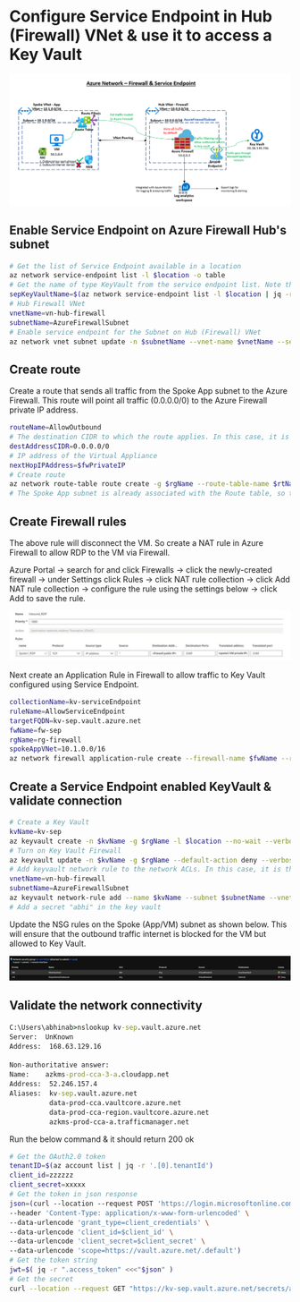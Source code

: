 # Configure Service Endpoint in Hub (Firewall) VNet & use it to access a Key Vault
![Alt text](../images/azure-network-firewall-sep.png)
## Enable Service Endpoint on Azure Firewall Hub's subnet
```bash
# Get the list of Service Endpoint available in a location
az network service-endpoint list -l $location -o table
# Get the name of type KeyVault from the service endpoint list. Note that "contains" is case-sensitive
sepKeyVaultName=$(az network service-endpoint list -l $location | jq -r '.[] | select(.name | contains("Key")) | .name')
# Hub Firewall VNet
vnetName=vn-hub-firewall
subnetName=AzureFirewallSubnet
# Enable service endpoint for the Subnet on Hub (Firewall) VNet 
az network vnet subnet update -n $subnetName --vnet-name $vnetName --service-endpoints $sepKeyVaultName -g $rgName
```
## Create route
Create a route that sends all traffic from the Spoke App subnet to the Azure Firewall. This route will point all traffic (0.0.0.0/0) to the Azure Firewall private IP address.
```bash
routeName=AllowOutbound
# The destination CIDR to which the route applies. In this case, it is internet since the KeyVault is public endpoint.
destAddressCIDR=0.0.0.0/0
# IP address of the Virtual Appliance
nextHopIPAddress=$fwPrivateIP
# Create route
az network route-table route create -g $rgName --route-table-name $rtName -n $routeName --address-prefix $destAddressCIDR --next-hop-type VirtualAppliance --next-hop-ip-address $nextHopIPAddress
# The Spoke App subnet is already associated with the Route table, so this step is not needed here again.
```
## Create Firewall rules
The above rule will disconnect the VM. So create a NAT rule in Azure Firewall to allow RDP to the VM via Firewall. 

Azure Portal -> search for and click Firewalls -> click the newly-created firewall -> under Settings click Rules -> click NAT rule collection -> click Add NAT rule collection -> configure the rule using the settings below -> click Add to save the rule.

![Alt text](../images/firewall-NAT-allowed.png)

Next create an Application Rule in Firewall to allow traffic to Key Vault configured using Service Endpoint.
```bash
collectionName=kv-serviceEndpoint
ruleName=AllowServiceEndpoint
targetFQDN=kv-sep.vault.azure.net
fwName=fw-sep
rgName=rg-firewall
spokeAppVNet=10.1.0.0/16
az network firewall application-rule create --firewall-name $fwName --resource-group $rgName --collection-name $collectionName -n $ruleName --source-addresses $spokeAppVNet --protocols 'https=443' --target-fqdns $targetFQDN --action allow --priority 200
```

## Create a Service Endpoint enabled KeyVault & validate connection
```bash
# Create a Key Vault
kvName=kv-sep
az keyvault create -n $kvName -g $rgName -l $location --no-wait --verbose
# Turn on Key Vault Firewall
az keyvault update -n $kvName -g $rgName --default-action deny --verbose
# Add keyvault network rule to the network ACLs. In this case, it is the Azure Firewall VNet & AzureFirewallSubnet
vnetName=vn-hub-firewall
subnetName=AzureFirewallSubnet
az keyvault network-rule add --name $kvName --subnet $subnetName --vnet-name $vnetName -g $rgName
# Add a secret "abhi" in the key vault
```
Update the NSG rules on the Spoke (App/VM) subnet as shown below. This will ensure that the outbound traffic internet is blocked for the VM but allowed to Key Vault.

![Alt text](../images/nsg.png)

## Validate the network connectivity
```cmd
C:\Users\abhinab>nslookup kv-sep.vault.azure.net
Server:  UnKnown
Address:  168.63.129.16

Non-authoritative answer:
Name:    azkms-prod-cca-3-a.cloudapp.net
Address:  52.246.157.4
Aliases:  kv-sep.vault.azure.net
          data-prod-cca.vaultcore.azure.net
          data-prod-cca-region.vaultcore.azure.net
          azkms-prod-cca-a.trafficmanager.net
```
Run the below command & it should return 200 ok
```bash
# Get the OAuth2.0 token
tenantID=$(az account list | jq -r '.[0].tenantId')
client_id=zzzzzz
client_secret=xxxxx
# Get the token in json response 
json=(curl --location --request POST 'https://login.microsoftonline.com/$tenantID/oauth2/v2.0/token' \
--header 'Content-Type: application/x-www-form-urlencoded' \
--data-urlencode 'grant_type=client_credentials' \
--data-urlencode 'client_id=$client_id' \
--data-urlencode 'client_secret=$client_secret' \
--data-urlencode 'scope=https://vault.azure.net/.default')
# Get the token string
jwt=$( jq -r ".access_token" <<<"$json" )
# Get the secret
curl --location --request GET "https://kv-sep.vault.azure.net/secrets/abhi/3c92447c81e34af8a37608ce47ebf168?api-version=2016-10-01" --header 'Authorization: Bearer '$jwt''
```